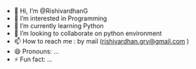 - 👋 Hi, I’m @RishivardhanG
- 👀 I’m interested in Programming  
- 🌱 I’m currently learning Python 
- 💞️ I’m looking to collaborate on python environment 
- 📫 How to reach me : by mail  (rishivardhan.grv@gmail.com )
- 😄 Pronouns: ...
- ⚡ Fun fact: ...

<!---
RishivardhanG/RishivardhanG is a ✨ special ✨ repository because its `README.md` (this file) appears on your GitHub profile.
You can click the Preview link to take a look at your changes.
--->
